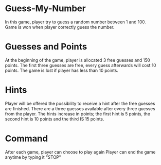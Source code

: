 # Guess-My-Number
In this game, player try to guess a random number between 1 and 100. Game is won when player correctly guess the number.

# Guesses and Points
At the beginning of the game, player is allocated 3 free guesses and 150 points. The first three guesses are free, every guess afterwards will cost 10 points. The game is lost if player has less than 10 points. 

# Hints
Player will be offered the possibility to receive a hint after the free guesses are finished. There are a three guesses available after every three guesses from the player. The hints increase in points; the first hint is 5 points, the second hint is 10 points and the third IS 15 points.

# Command
After each game, player can choose to play again
Player can end the game anytime by typing it "STOP"
